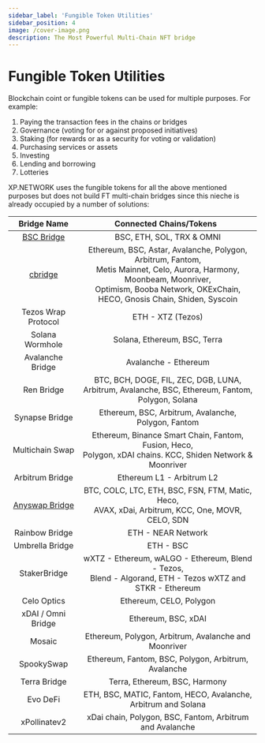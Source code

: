 ```yaml
---
sidebar_label: 'Fungible Token Utilities'
sidebar_position: 4
image: /cover-image.png
description: The Most Powerful Multi-Chain NFT bridge
---
```


# Fungible Token Utilities

Blockchain coint or fungible tokens can be used for multiple purposes. For example:
1. Paying the transaction fees in the chains or bridges
2. Governance (voting for or against proposed initiatives)
3. Staking (for rewards or as a security for voting or validation)
4. Purchasing services or assets
5. Investing
6. Lending and borrowing
7. Lotteries

XP.NETWORK uses the fungible tokens for all the above mentioned purposes but does not build FT multi-chain bridges since this nieche is already occupied by a number of solutions:

| Bridge Name | Connected Chains/Tokens &nbsp; |
|:-:|:-:|
|[BSC Bridge](https://www.binance.org/en/bridge)|BSC, ETH, SOL, TRX & OMNI|
|[cbridge](https://cbridge.celer.network/#/transfer)|Ethereum, BSC, Astar, Avalanche, Polygon, Arbitrum, Fantom,<br/> Metis Mainnet, Celo, Aurora, Harmony, Moonbeam, Moonriver, <br/> Optimism, Booba Network, OKExChain, HECO, Gnosis Chain, Shiden, Syscoin|
|Tezos Wrap Protocol|ETH - XTZ (Tezos)|
|Solana Wormhole|Solana, Ethereum, BSC, Terra|
|Avalanche Bridge|Avalanche - Ethereum|
|Ren Bridge|BTC, BCH, DOGE, FIL, ZEC, DGB, LUNA,<br/> Arbitrum, Avalanche, BSC, Ethereum, Fantom, Polygon, Solana|
|Synapse Bridge|Ethereum, BSC, Arbitrum, Avalanche, Polygon, Fantom|
|Multichain Swap|Ethereum, Binance Smart Chain, Fantom, Fusion, Heco,<br/> Polygon, xDAI chains. KCC, Shiden Network & Moonriver|
|Arbitrum Bridge|Ethereum L1 - Arbitrum L2|
|[Anyswap Bridge](https://bsc.anyswap.exchange/bridge#/bridge)|BTC, COLC, LTC, ETH, BSC, FSN, FTM, Matic, Heco,<br/> AVAX, xDai, Arbitrum, KCC, One, MOVR, CELO, SDN|
|Rainbow Bridge|ETH - NEAR Network | Aurora - NEAR|
|Umbrella Bridge|ETH - BSC | $UMB|
|StakerBridge|wXTZ - Ethereum, wALGO - Ethereum, Blend - Tezos,<br/> Blend - Algorand, ETH - Tezos wXTZ and STKR - Ethereum|
|Celo Optics|Ethereum, CELO, Polygon|
|xDAI / Omni Bridge|Ethereum, BSC, xDAI|
|Mosaic|Ethereum, Polygon, Arbitrum, Avalanche and Moonriver|
|SpookySwap|Ethereum, Fantom, BSC, Polygon, Arbitrum, Avalanche|
|Terra Bridge|Terra, Ethereum, BSC, Harmony|
|Evo DeFi|ETH, BSC, MATIC, Fantom, HECO, Avalanche, Arbitrum and Solana|
|xPollinatev2|xDai chain, Polygon, BSC, Fantom, Arbitrum and Avalanche|

